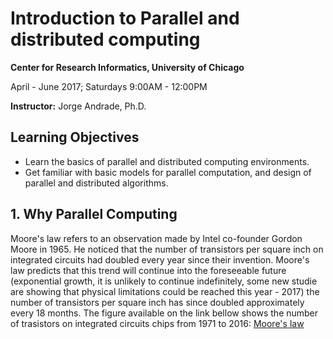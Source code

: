 
# Introduction to Parallel and distributed computing

**Center for Research Informatics, University of Chicago**

April - June 2017; Saturdays 9:00AM - 12:00PM

**Instructor:** Jorge Andrade, Ph.D.


## Learning Objectives

- Learn the basics of parallel and distributed computing environments.
- Get familiar with basic models for parallel computation, and design of parallel and distributed algorithms. 

## 1. Why Parallel Computing

Moore's law refers to an observation made by Intel co-founder Gordon Moore in 1965. He noticed that the number of transistors per square inch on integrated circuits had doubled every year since their invention. Moore's law predicts that this trend will continue into the foreseeable future (exponential growth, it is unlikely to continue indefinitely, some new studie are showing that physical limitations could be reached this year - 2017) the number of transistors per square inch has since doubled approximately every 18 months.
The figure available on the link bellow shows the number of trasistors on integrated circuits chips from 1971 to 2016: 
[Moore's law]( https://ourworldindata.org/wp-content/uploads/2013/05/Transistor-Count-over-time.png)
